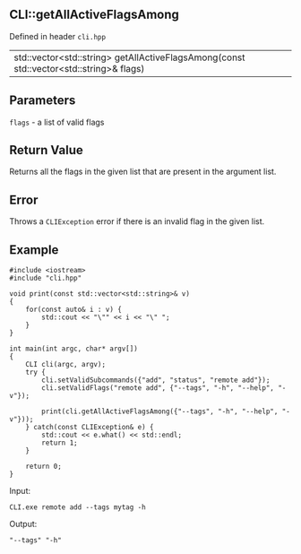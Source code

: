 ## CLI::getAllActiveFlagsAmong
Defined in header `cli.hpp`

| |
| --- |
| std::vector\<std::string> getAllActiveFlagsAmong(const std::vector\<std::string>& flags) |

## Parameters
`flags` - a list of valid flags

## Return Value
Returns all the flags in the given list that are present in the argument list.

## Error
Throws a `CLIException` error if there is an invalid flag in the given list.

## Example
```
#include <iostream>
#include "cli.hpp"

void print(const std::vector<std::string>& v)
{
    for(const auto& i : v) {
        std::cout << "\"" << i << "\" ";
    }
}

int main(int argc, char* argv[])
{
    CLI cli(argc, argv);
    try {
        cli.setValidSubcommands({"add", "status", "remote add"});
        cli.setValidFlags("remote add", {"--tags", "-h", "--help", "-v"});

        print(cli.getAllActiveFlagsAmong({"--tags", "-h", "--help", "-v"}));
    } catch(const CLIException& e) {
        std::cout << e.what() << std::endl;
        return 1;
    }

    return 0;
}
```

Input:
```
CLI.exe remote add --tags mytag -h
```

Output:
```
"--tags" "-h"
```